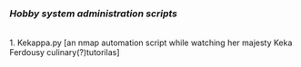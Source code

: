 <h3><i>Hobby system administration scripts</h3></i><br>
1. Kekappa.py [an nmap automation script while watching her majesty Keka Ferdousy culinary(?)tutorilas]
